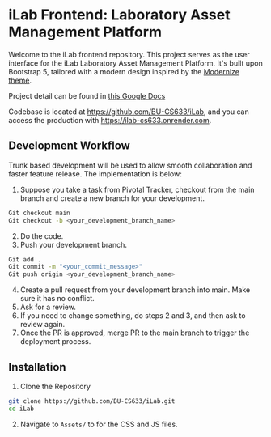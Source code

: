 # iLab Frontend: Laboratory Asset Management Platform

Welcome to the iLab frontend repository. This project serves as the user interface for the iLab Laboratory Asset Management Platform. It's built upon Bootstrap 5, tailored with a modern design inspired by the [Modernize theme](https://themewagon.com/themes/modernize/).

Project detail can be found in [this Google Docs](https://docs.google.com/document/d/1LrAqqTd58ldKJLBiHCrjrwJL641t1vtTooFNEX3d2c8/edit?usp=sharing)

Codebase is located at https://github.com/BU-CS633/iLab, and you can access the production with https://ilab-cs633.onrender.com.

## Development Workflow
Trunk based development will be used to allow smooth collaboration and faster feature release. The implementation is below:

1. Suppose you take a task from Pivotal Tracker, checkout from the main branch and create a new branch for your development.
```bash
Git checkout main
Git checkout -b <your_development_branch_name>
```
2. Do the code.
3. Push your development branch.
```bash
Git add .
Git commit -m "<your_commit_message>"
Git push origin <your_development_branch_name>
```
4. Create a pull request from your development branch into main.
Make sure it has no conflict.
5. Ask for a review.
6. If you need to change something, do steps 2 and 3, and then ask to review again.
7. Once the PR is approved, merge PR to the main branch to trigger the deployment process.

## Installation

1. Clone the Repository
```bash
git clone https://github.com/BU-CS633/iLab.git
cd iLab
```

2. Navigate to `Assets/` to for the CSS and JS files.

